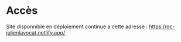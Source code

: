 # Accès

Site disponnible en déploiement continue a cette adresse :
https://oc-julienlavocat.netlify.app/
